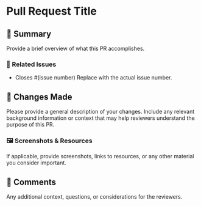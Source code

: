 # Pull Request Title

## 📝 Summary
Provide a brief overview of what this PR accomplishes.

### 🔗 Related Issues
- Closes #(issue number) Replace with the actual issue number.

## 🔄 Changes Made
Please provide a general description of your changes. Include any relevant background information or context that may help reviewers understand the purpose of this PR.

### 🖼️ Screenshots & Resources
If applicable, provide screenshots, links to resources, or any other material you consider important.

## 💬 Comments
Any additional context, questions, or considerations for the reviewers.
